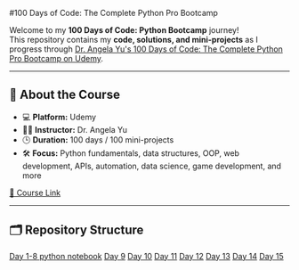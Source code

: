 #100 Days of Code: The Complete Python Pro Bootcamp

Welcome to my **100 Days of Code: Python Bootcamp** journey!  
This repository contains my **code, solutions, and mini-projects** as I progress through [Dr. Angela Yu's 100 Days of Code: The Complete Python Pro Bootcamp on Udemy](https://www.udemy.com/course/100-days-of-code/).

---

## 📌 **About the Course**
- 💻 **Platform:** Udemy  
- 👨‍🏫 **Instructor:** Dr. Angela Yu  
- 🕒 **Duration:** 100 days / 100 mini-projects  
- 🛠 **Focus:** Python fundamentals, data structures, OOP, web development, APIs, automation, data science, game development, and more  

[🔗 Course Link](https://www.udemy.com/course/100-days-of-code/learn/lecture/19211072?start=225#overview)

---

## 🗂 **Repository Structure**
[Day 1-8 python notebook](Day_1_8.ipynb)
[Day 9](Day_9.ipynb)
[Day 10](Day_10.ipynb)
[Day 11](Day_11.ipynb)
[Day 12](Day_12.ipynb)
[Day 13](Day_13.ipynb)
[Day 14](Day_14.ipynb)
[Day 15](Day_15_Virtual_coffee_machine_program.ipynb)





